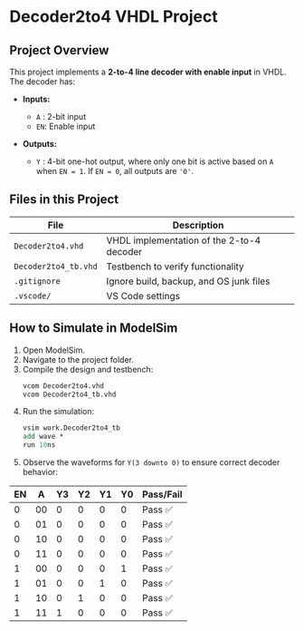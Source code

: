 # Decoder2to4 VHDL Project

## Project Overview
This project implements a **2-to-4 line decoder with enable input** in VHDL. The decoder has:

- **Inputs:**  
  - `A` : 2-bit input  
  - `EN`: Enable input  

- **Outputs:**  
  - `Y` : 4-bit one-hot output, where only one bit is active based on `A` when `EN = 1`. If `EN = 0`, all outputs are `'0'`.  




## Files in this Project
| File | Description |
|------|-------------|
| `Decoder2to4.vhd` | VHDL implementation of the 2-to-4 decoder |
| `Decoder2to4_tb.vhd` | Testbench to verify functionality |
| `.gitignore` | Ignore build, backup, and OS junk files |
| `.vscode/` | VS Code settings |


## How to Simulate in ModelSim

1. Open ModelSim.  
2. Navigate to the project folder.  
3. Compile the design and testbench:
   ```tcl
   vcom Decoder2to4.vhd
   vcom Decoder2to4_tb.vhd
   ```
4. Run the simulation:
   ```tcl
   vsim work.Decoder2to4_tb
   add wave *
   run 10ns
   ```
5. Observe the waveforms for `Y(3 downto 0)` to ensure correct decoder behavior:

  | EN | A  | Y3 | Y2 | Y1 | Y0 | Pass/Fail |
  |----|----|----|----|----|----|-----------|
  | 0  | 00 | 0  | 0  | 0  | 0  | Pass ✅   |
  | 0  | 01 | 0  | 0  | 0  | 0  | Pass ✅   |
  | 0  | 10 | 0  | 0  | 0  | 0  | Pass ✅   |
  | 0  | 11 | 0  | 0  | 0  | 0  | Pass ✅   |
  | 1  | 00 | 0  | 0  | 0  | 1  | Pass ✅   |
  | 1  | 01 | 0  | 0  | 1  | 0  | Pass ✅   |
  | 1  | 10 | 0  | 1  | 0  | 0  | Pass ✅   |
  | 1  | 11 | 1  | 0  | 0  | 0  | Pass ✅   |
